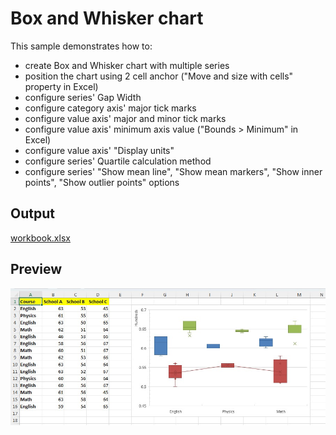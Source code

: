 # Box and Whisker chart

This sample demonstrates how to:
- create Box and Whisker chart with multiple series
- position the chart using 2 cell anchor ("Move and size with cells" property in Excel)
- configure series' Gap Width
- configure category axis' major tick marks
- configure value axis' major and minor tick marks
- configure value axis' minimum axis value ("Bounds > Minimum" in Excel)
- configure value axis' "Display units" 
- configure series' Quartile calculation method
- configure series' "Show mean line", "Show mean markers", "Show inner points", "Show outlier points" options

## Output

[workbook.xlsx](./workbook.xlsx)

## Preview

![image](image.png)
